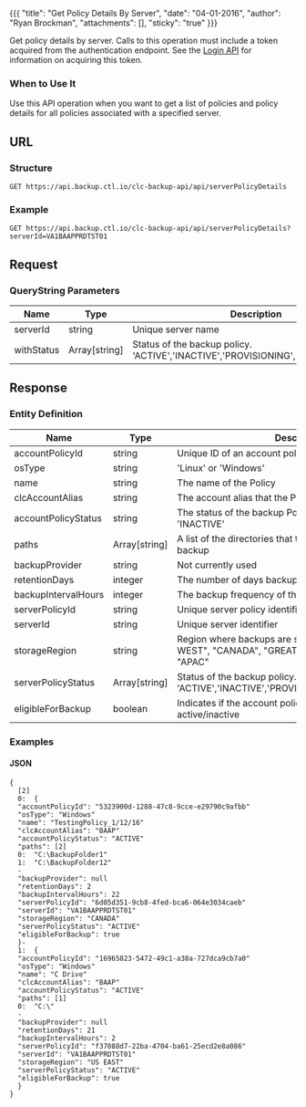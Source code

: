 {{{
  "title": "Get Policy Details By Server",
  "date": "04-01-2016",
  "author": "Ryan Brockman",
  "attachments": [],
  "sticky": "true"
}}}

Get policy details by server. Calls to this operation must include a token acquired from the authentication endpoint. See the [Login API](../Authentication/login.md) for information on acquiring this token.

### When to Use It

Use this API operation when you want to get a list of policies and policy details for all policies associated with a specified server.

## URL

### Structure

    GET https://api.backup.ctl.io/clc-backup-api/api/serverPolicyDetails

### Example

    GET https://api.backup.ctl.io/clc-backup-api/api/serverPolicyDetails?serverId=VA1BAAPPRDTST01

## Request

### QueryString Parameters

| Name | Type | Description | Req. |
| --- | --- | --- | --- |
| serverId | string | Unique server name | Yes |
| withStatus | Array[string] | Status of the backup policy. 'ACTIVE','INACTIVE','PROVISIONING','ERROR','DELETED' | No |


## Response

### Entity Definition

| Name | Type | Description |
| --- | --- | --- |
| accountPolicyId | string | Unique ID of an account policy |
| osType | string | 'Linux' or 'Windows' |
| name | string | The name of the Policy |
| clcAccountAlias | string | The account alias that the Policy belongs to |
| accountPolicyStatus | string | The status of the backup Policy. Either 'ACTIVE' or 'INACTIVE' |
| paths | Array[string] | A list of the directories that the Policy includes in each backup |
| backupProvider | string | Not currently used |
| retentionDays | integer | The number of days backup data will be retained |
| backupIntervalHours | integer | The backup frequency of the Policy specified in hours  |
| serverPolicyId | string | Unique server policy identifier |
| serverId | string | Unique server identifier |
| storageRegion | string | Region where backups are stored. "US EAST", "US WEST", "CANADA", "GREAT BRITAIN", "GERMANY", "APAC" |
| serverPolicyStatus | Array[string] | Status of the backup policy. 'ACTIVE','INACTIVE','PROVISIONING','ERROR','DELETED' |
| eligibleForBackup | boolean | Indicates if the account policy or server policy are active/inactive |

### Examples

#### JSON

    {
      [2]
      0:  {
      "accountPolicyId": "5323900d-1288-47c8-9cce-e29790c9afbb"
      "osType": "Windows"
      "name": "TestingPolicy_1/12/16"
      "clcAccountAlias": "BAAP"
      "accountPolicyStatus": "ACTIVE"
      "paths": [2]
      0:  "C:\BackupFolder1"
      1:  "C:\BackupFolder12"
      -
      "backupProvider": null
      "retentionDays": 2
      "backupIntervalHours": 22
      "serverPolicyId": "6d05d351-9cb8-4fed-bca6-064e3034caeb"
      "serverId": "VA1BAAPPRDTST01"
      "storageRegion": "CANADA"
      "serverPolicyStatus": "ACTIVE"
      "eligibleForBackup": true
      }-
      1:  {
      "accountPolicyId": "16965823-5472-49c1-a38a-727dca9cb7a0"
      "osType": "Windows"
      "name": "C Drive"
      "clcAccountAlias": "BAAP"
      "accountPolicyStatus": "ACTIVE"
      "paths": [1]
      0:  "C:\"
      -
      "backupProvider": null
      "retentionDays": 21
      "backupIntervalHours": 2
      "serverPolicyId": "f37088d7-22ba-4704-ba61-25ecd2e8a086"
      "serverId": "VA1BAAPPRDTST01"
      "storageRegion": "US EAST"
      "serverPolicyStatus": "ACTIVE"
      "eligibleForBackup": true
      }
    }
